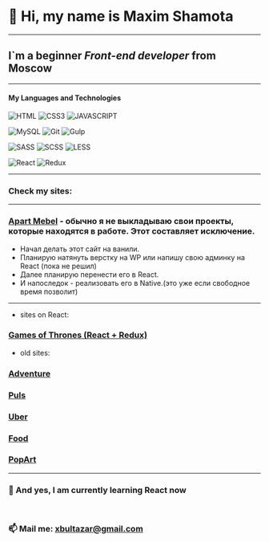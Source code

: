 #  🤝 Hi, my name is **Maxim Shamota**
***
## I`m a beginner *Front-end developer* from Moscow
***
#### My Languages and Technologies
![HTML](https://img.shields.io/badge/-HTML-090909?style=for-the-badge&logo=html5)
![CSS3](https://img.shields.io/badge/-CSS3-090909?style=for-the-badge&logo=CSS3)
![JAVASCRIPT](https://img.shields.io/badge/-JAVASCRIPT-090909?style=for-the-badge&logo=JAVASCRIPT)

![MySQL](https://img.shields.io/badge/-MySQL-090909?style=for-the-badge&logo=MySQL)
![Git](https://img.shields.io/badge/-Git-090909?style=for-the-badge&logo=Git)
![Gulp](https://img.shields.io/badge/-Gulp-090909?style=for-the-badge&logo=Gulp)

![SASS](https://img.shields.io/badge/-SASS-090909?style=for-the-badge&logo=SASS)
![SCSS](https://img.shields.io/badge/-SCSS-090909?style=for-the-badge&logo=SCSS)
![LESS](https://img.shields.io/badge/-LESS-090909?style=for-the-badge&logo=LESS)

![React](https://img.shields.io/badge/-React-090909?style=for-the-badge&logo=React)
![Redux](https://img.shields.io/badge/-Redux-090909?style=for-the-badge&logo=Redux)
* * * * *
### Check my sites: 

***

### [Apart Mebel](https://apart-mebel.shamota.site/)  - обычно я не выкладываю свои проекты, которые находятся в работе. Этот составляет исключение.


- Начал делать этот сайт на ванили. 
- Планирую натянуть верстку на WP или напишу свою админку на React (пока не решил)
- Далее планирую перенести его в React.
- И напоследок - реализовать его в Native.(это уже если свободное время позволит)

***

- sites on React:
### [Games of Thrones (React + Redux)](https://got.shamota.site) 


- old sites:
### [Adventure](https://adventure.shamota.site/) 
### [Puls](https://puls.shamota.site/)
### [Uber](https://uber.shamota.site/)
### [Food](https://food.shamota.site/)
### [PopArt](https://popart.shamota.site/)
***
### 🌱 And yes, I am currently learning React now
<br>

### 📫 Mail me: xbultazar@gmail.com

<!--
**Maxim-Shamota/Maxim-Shamota** is a ✨ _special_ ✨ repository because its `README.md` (this file) appears on your GitHub profile.

Here are some ideas to get you started:

- 🔭 I’m currently working on ...
- 🌱 I’m currently learning ...
- 👯 I’m looking to collaborate on ...
- 🤔 I’m looking for help with ...
- 💬 Ask me about ...
- 📫 Mail me: ...
- 😄 Pronouns: ...
- ⚡ Fun fact: ...
- ### 🔭 I’am currently working on an implementation in React the social network
- ### [E-numerator (React + Redux)](https://enumerator.shamota.site/) 
-->
